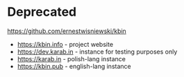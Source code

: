 # Deprecated

https://github.com/ernestwisniewski/kbin

* https://kbin.info - project website
* https://dev.karab.in - instance for testing purposes only
* https://karab.in - polish-lang instance
* https://kbin.pub - english-lang instance
